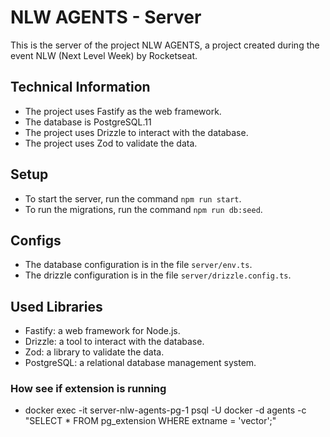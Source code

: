 # NLW AGENTS - Server

This is the server of the project NLW AGENTS, a project created during the event NLW (Next Level Week) by Rocketseat.

## Technical Information

* The project uses Fastify as the web framework.
* The database is PostgreSQL.11
* The project uses Drizzle to interact with the database.
* The project uses Zod to validate the data.

## Setup

* To start the server, run the command `npm run start`.
* To run the migrations, run the command `npm run db:seed`.

## Configs

* The database configuration is in the file `server/env.ts`.
* The drizzle configuration is in the file `server/drizzle.config.ts`.

## Used Libraries

* Fastify: a web framework for Node.js.
* Drizzle: a tool to interact with the database.
* Zod: a library to validate the data.
* PostgreSQL: a relational database management system.

### How see if extension is running

-  docker exec -it server-nlw-agents-pg-1 psql -U docker -d agents -c "SELECT * FROM pg_extension WHERE extname = 'vector';"